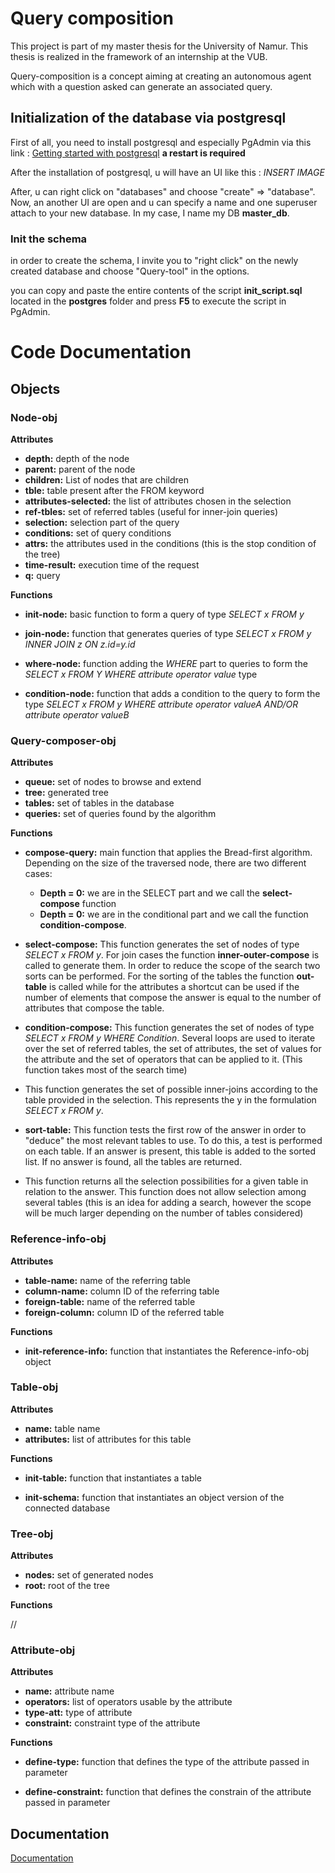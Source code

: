 
# Query composition

This project is part of my master thesis for the University of Namur. This thesis is realized in the framework of an internship at the VUB.

Query-composition is a concept aiming at creating an autonomous agent which with a question asked can generate an associated query.


## Initialization of the database via postgresql

First of all, you need to install postgresql and especially PgAdmin via this link : [Getting started with postgresql](https://www.postgresqltutorial.com/postgresql-getting-started/) __a restart is required__


After the installation of postgresql, u will have an UI like this :
*INSERT IMAGE*

After, u can right click on "databases" and choose "create" => "database".
Now, an another UI are open and u can specify a name and one superuser attach to your new database. In my case, I name my DB __master_db__.

### Init the schema

in order to create the schema, I invite you to "right click" on the newly created database and choose "Query-tool" in the options.

you can copy and paste the entire contents of the script __init_script.sql__ located in the __postgres__ folder and press __F5__ to execute the script in PgAdmin.

# Code Documentation

## Objects

### Node-obj 

__Attributes__ 

* __depth:__ depth of the node
* __parent:__ parent of the node
* __children:__ List of nodes that are children
* __tble:__ table present after the FROM keyword
* __attributes-selected:__ the list of attributes chosen in the selection
* __ref-tbles:__ set of referred tables (useful for inner-join queries)
* __selection:__ selection part of the query
* __conditions:__ set of query conditions
* __attrs:__ the attributes used in the conditions (this is the stop condition of the tree)
* __time-result:__ execution time of the request
* __q:__ query

__Functions__

* __init-node:__ basic function to form a query of type *SELECT x FROM y*

* __join-node:__ function that generates queries of type *SELECT x FROM y INNER JOIN z ON z.id=y.id*

* __where-node:__ function adding the *WHERE* part to queries to form the *SELECT x FROM Y WHERE attribute operator value* type

* __condition-node:__ function that adds a condition to the query to form the type *SELECT x FROM y WHERE attribute operator valueA AND/OR attribute operator valueB*

### Query-composer-obj 

__Attributes__

* __queue:__ set of nodes to browse and extend
* __tree:__ generated tree
* __tables:__ set of tables in the database
* __queries:__ set of queries found by the algorithm

__Functions__

* __compose-query:__ main function that applies the Bread-first algorithm. Depending on the size of the traversed node, there are two different cases:
    * __Depth = 0:__ we are in the SELECT part and we call the __select-compose__ function
    * __Depth = 0:__ we are in the conditional part and we call the function __condition-compose__.

* __select-compose:__ This function generates the set of nodes of type *SELECT x FROM y*. For join cases the function __inner-outer-compose__ is called to generate them. In order to reduce the scope of the search two sorts can be performed. For the sorting of the tables the function __out-table__ is called while for the attributes a shortcut can be used if the number of elements that compose the answer is equal to the number of attributes that compose the table.

* __condition-compose:__ This function generates the set of nodes of type *SELECT x FROM y WHERE Condition*. Several loops are used to iterate over the set of referred tables, the set of attributes, the set of values for the attribute and the set of operators that can be applied to it. 
(This function takes most of the search time)

* This function generates the set of possible inner-joins according to the table provided in the selection. This represents the y in the formulation *SELECT x FROM y*.

* __sort-table:__ This function tests the first row of the answer in order to "deduce" the most relevant tables to use. To do this, a test is performed on each table. If an answer is present, this table is added to the sorted list. If no answer is found, all the tables are returned.

* This function returns all the selection possibilities for a given table in relation to the answer. This function does not allow selection among several tables (this is an idea for adding a search, however the scope will be much larger depending on the number of tables considered)

### Reference-info-obj 

__Attributes__

* __table-name:__ name of the referring table
* __column-name:__ column ID of the referring table
* __foreign-table:__ name of the referred table
* __foreign-column:__ column ID of the referred table

__Functions__

* __init-reference-info:__ function that instantiates the Reference-info-obj object

### Table-obj

__Attributes__

* __name:__ table name
* __attributes:__ list of attributes for this table

__Functions__

* __init-table:__ function that instantiates a table

* __init-schema:__ function that instantiates an object version of the connected database


### Tree-obj 

__Attributes__

* __nodes:__ set of generated nodes
* __root:__ root of the tree

__Functions__

//
### Attribute-obj

__Attributes__

* __name:__ attribute name
* __operators:__ list of operators usable by the attribute
* __type-att:__ type of attribute
* __constraint:__ constraint type of the attribute

__Functions__

* __define-type:__ function that defines the type of the attribute passed in parameter

* __define-constraint:__ function that defines the constrain of the attribute passed in parameter




## Documentation

[Documentation](https://linktodocumentation)

